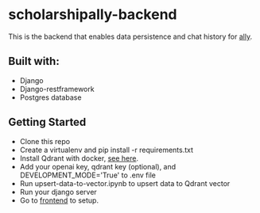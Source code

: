 # scholarshipally-backend

This is the backend that enables data persistence and chat history for [ally](https://github.com/jayabdulraman/scholarshipally-frontend).

## Built with:
- Django
- Django-restframework
- Postgres database

## Getting Started

- Clone this repo
- Create a virtualenv and pip install -r requirements.txt
- Install Qdrant with docker, [see here](https://qdrant.tech/documentation/quickstart/).
- Add your openai key, qdrant key (optional), and DEVELOPMENT_MODE='True' to .env file
- Run upsert-data-to-vector.ipynb to upsert data to Qdrant vector
- Run your django server
- Go to [frontend](https://github.com/jayabdulraman/scholarshipally-frontend) to setup.
